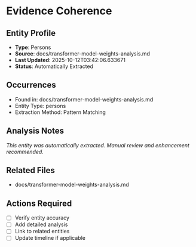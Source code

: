 # Evidence Coherence

## Entity Profile
- **Type**: Persons
- **Source**: docs/transformer-model-weights-analysis.md
- **Last Updated**: 2025-10-12T03:42:06.633671
- **Status**: Automatically Extracted

## Occurrences
- Found in: docs/transformer-model-weights-analysis.md
- Entity Type: persons
- Extraction Method: Pattern Matching

## Analysis Notes
*This entity was automatically extracted. Manual review and enhancement recommended.*

## Related Files
- docs/transformer-model-weights-analysis.md

## Actions Required
- [ ] Verify entity accuracy
- [ ] Add detailed analysis
- [ ] Link to related entities
- [ ] Update timeline if applicable
